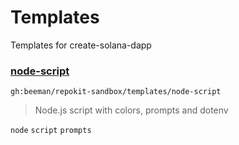 # Templates

Templates for create-solana-dapp

### [node-script](templates/node-script)

`gh:beeman/repokit-sandbox/templates/node-script`

> Node.js script with colors, prompts and dotenv

`node` `script` `prompts`
